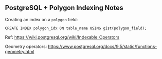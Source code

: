 ## PostgreSQL + Polygon Indexing Notes

Creating an index on a `polygon` field:

    CREATE INDEX polygon_idx ON table_name USING gist(polygon_field);
Ref: https://wiki.postgresql.org/wiki/Indexable_Operators

Geometry operators: https://www.postgresql.org/docs/9.5/static/functions-geometry.html





